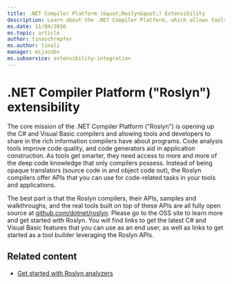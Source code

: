```yaml
---
title: .NET Compiler Platform (&quot;Roslyn&quot;) Extensibility
description: Learn about the .NET Compiler Platform, which allows tools and developers to share in the rich information compilers have about programs.
ms.date: 11/04/2016
ms.topic: article
author: tinaschrepfer
ms.author: tinali
manager: mijacobs
ms.subservice: extensibility-integration
---
```

# .NET Compiler Platform (&quot;Roslyn&quot;) extensibility

The core mission of the .NET Compiler Platform ("Roslyn") is opening up the C# and Visual Basic compilers and allowing tools and developers to share in the rich information compilers have about programs. Code analysis tools improve code quality, and code generators aid in application construction. As tools get smarter, they need access to more and more of the deep code knowledge that only compilers possess. Instead of being opaque translators (source code in and object code out), the Roslyn compilers offer APIs that you can use for code-related tasks in your tools and applications.

 The best part is that the Roslyn compilers, their APIs, samples and walkthroughs, and the real tools built on top of these APIs are all fully open source at [github.com/dotnet/roslyn](https://github.com/dotnet/Roslyn). Please go to the OSS site to learn more and get started with Roslyn. You will find links to get the latest C# and Visual Basic features that you can use as an end user, as well as links to get started as a tool builder leveraging the Roslyn APIs.

## Related content
- [Get started with Roslyn analyzers](../extensibility/getting-started-with-roslyn-analyzers.md)
